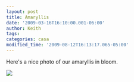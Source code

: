 ```yaml
---
layout: post
title: Amaryllis
date: '2009-03-16T16:10:00.001-06:00'
author: Keith
tags:
categories: casa
modified_time: '2009-08-12T16:13:17.065-05:00'
---
```

Here's a nice photo of our amaryllis in bloom.

[![]({{site.baseurl}}/assets/images/IMG_5996.JPG)]({{site.baseurl}}/assets/images/IMG_5996.JPG)
